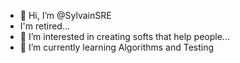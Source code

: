 - 👋 Hi, I’m @SylvainSRE
- I'm retired...
- 👀 I’m interested in creating softs that help people...
- 🌱 I’m currently learning Algorithms and Testing

<!---
SylvainSRE/SylvainSRE is a ✨ special ✨ repository because its `README.md` (this file) appears on your GitHub profile.
You can click the Preview link to take a look at your changes.
--->
